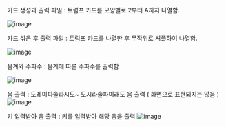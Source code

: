 
카드 생성과 출력 파일 : 트럼프 카드를 모양별로 2부터 A까지 나열함.

![image](https://github.com/user-attachments/assets/ad2cc2f8-b857-423e-823e-2549e9e6fed0)

카드 섞은 후 출력 파일 : 트럼프 카드를 나열한 후 무작위로 셔플하여 나열함.

![image](https://github.com/user-attachments/assets/3c164c23-252b-4752-897a-3681e6682bab)

음계와 주파수 : 음계에 따른 주파수를 출력함

![image](https://github.com/user-attachments/assets/d82ff04c-7ab9-49c2-980f-d0b2fabdf85f)

음 출력 : 도레미파솔라시도~ 도시라솔파미래도 음 출력 ( 화면으로 표현되지는 않음 )
![image](https://github.com/user-attachments/assets/7854c2c9-1c1b-4872-988e-737b8869da23)

키 입력받아 음 출력 : 키를 입력받아 해당 음을 출력
![image](https://github.com/user-attachments/assets/b505b6b4-505a-4b0a-9f2a-196d40c0dafb)




























